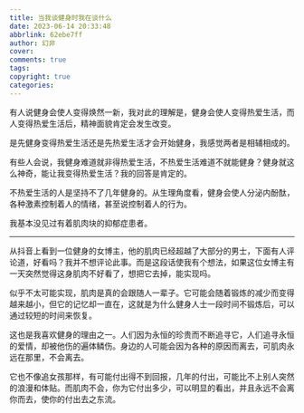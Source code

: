 ```yaml
---
title: 当我谈健身时我在谈什么
date: 2023-06-14 20:33:48
abbrlink: 62ebe7ff
author: 幻非
cover: 
comments: true
tags: 
copyright: true
categories: 
---
```


有人说健身会使人变得焕然一新，我对此的理解是，健身会使人变得热爱生活，而人变得热爱生活后，精神面貌肯定会发生改变。

是先健身变得热爱生活还是先热爱生活才会开始健身，我感觉两者是相辅相成的。

有些人会说，我健身难道就非得热爱生活，不热爱生活难道不就能健身？健身就这么神奇，能让我变得热爱生活？我的回答是肯定的。

不热爱生活的人是坚持不了几年健身的。从生理角度看，健身会使人分泌内酚酞，各种激素控制着人的情绪，甚至说控制着人的行为。

我基本没见过有着肌肉块的抑郁症患者。

---

从抖音上看到一位健身的女博主，他的肌肉已经超越了大部分的男士，下面有人评论道，好看吗？我并不想评论此事。而是这段话使我有个想法，如果这位女博主有一天突然觉得这身肌肉不好看了，想把它去掉，能实现吗。

似乎不太可能实现，肌肉是真的会跟随人一辈子。它可能会随着锻炼的减少而变得越来越小，但它的记忆却一直在，这就是为什么健身人士一段时间不锻炼后，可以通过较短的时间来恢复。

这也是我喜欢健身的理由之一。人们因为永恒的珍贵而不断追寻它，人们追寻永恒的爱情，却被他伤的遍体鳞伤。身边的人可能会因为各种的原因而离去，可肌肉永远在那里，不会离去。

它也不像追女孩那样，有可能付出得不到回报，几年的付出，可能比不上别人突然的浪漫和体贴。而肌肉不会，你为它付出多少，可以明显的看出，并且永远不会离你而去，使你的付出去之东流。